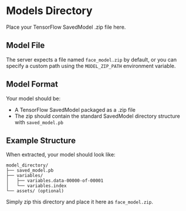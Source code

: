 # Models Directory

Place your TensorFlow SavedModel .zip file here.

## Model File

The server expects a file named `face_model.zip` by default, or you can specify a custom path using the `MODEL_ZIP_PATH` environment variable.

## Model Format

Your model should be:
- A TensorFlow SavedModel packaged as a .zip file
- The zip should contain the standard SavedModel directory structure with `saved_model.pb`

## Example Structure

When extracted, your model should look like:
```
model_directory/
├── saved_model.pb
├── variables/
│   ├── variables.data-00000-of-00001
│   └── variables.index
└── assets/ (optional)
```

Simply zip this directory and place it here as `face_model.zip`.
